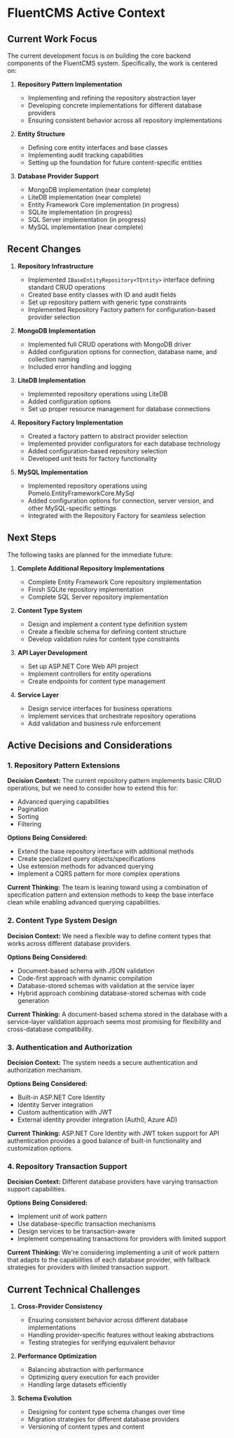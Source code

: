 # FluentCMS Active Context

## Current Work Focus

The current development focus is on building the core backend components of the FluentCMS system. Specifically, the work is centered on:

1. **Repository Pattern Implementation**
   - Implementing and refining the repository abstraction layer
   - Developing concrete implementations for different database providers
   - Ensuring consistent behavior across all repository implementations

2. **Entity Structure**
   - Defining core entity interfaces and base classes
   - Implementing audit tracking capabilities
   - Setting up the foundation for future content-specific entities

3. **Database Provider Support**
   - MongoDB implementation (near complete)
   - LiteDB implementation (near complete)
   - Entity Framework Core implementation (in progress)
   - SQLite implementation (in progress)
   - SQL Server implementation (in progress)
   - MySQL implementation (near complete)

## Recent Changes

1. **Repository Infrastructure**
   - Implemented `IBaseEntityRepository<TEntity>` interface defining standard CRUD operations
   - Created base entity classes with ID and audit fields
   - Set up repository pattern with generic type constraints
   - Implemented Repository Factory pattern for configuration-based provider selection

2. **MongoDB Implementation**
   - Implemented full CRUD operations with MongoDB driver
   - Added configuration options for connection, database name, and collection naming
   - Included error handling and logging

3. **LiteDB Implementation**
   - Implemented repository operations using LiteDB
   - Added configuration options
   - Set up proper resource management for database connections

4. **Repository Factory Implementation**
   - Created a factory pattern to abstract provider selection
   - Implemented provider configurators for each database technology
   - Added configuration-based repository selection
   - Developed unit tests for factory functionality

5. **MySQL Implementation**
   - Implemented repository operations using Pomelo.EntityFrameworkCore.MySql
   - Added configuration options for connection, server version, and other MySQL-specific settings
   - Integrated with the Repository Factory for seamless selection

## Next Steps

The following tasks are planned for the immediate future:

1. **Complete Additional Repository Implementations**
   - Complete Entity Framework Core repository implementation
   - Finish SQLite repository implementation
   - Complete SQL Server repository implementation

2. **Content Type System**
   - Design and implement a content type definition system
   - Create a flexible schema for defining content structure
   - Develop validation rules for content type constraints

3. **API Layer Development**
   - Set up ASP.NET Core Web API project
   - Implement controllers for entity operations
   - Create endpoints for content type management

4. **Service Layer**
   - Design service interfaces for business operations
   - Implement services that orchestrate repository operations
   - Add validation and business rule enforcement

## Active Decisions and Considerations

### 1. Repository Pattern Extensions

**Decision Context:** The current repository pattern implements basic CRUD operations, but we need to consider how to extend this for:
- Advanced querying capabilities
- Pagination
- Sorting
- Filtering

**Options Being Considered:**
- Extend the base repository interface with additional methods
- Create specialized query objects/specifications
- Use extension methods for advanced querying
- Implement a CQRS pattern for more complex operations

**Current Thinking:**
The team is leaning toward using a combination of specification pattern and extension methods to keep the base interface clean while enabling advanced querying capabilities.

### 2. Content Type System Design

**Decision Context:** We need a flexible way to define content types that works across different database providers.

**Options Being Considered:**
- Document-based schema with JSON validation
- Code-first approach with dynamic compilation
- Database-stored schemas with validation at the service layer
- Hybrid approach combining database-stored schemas with code generation

**Current Thinking:**
A document-based schema stored in the database with a service-layer validation approach seems most promising for flexibility and cross-database compatibility.

### 3. Authentication and Authorization

**Decision Context:** The system needs a secure authentication and authorization mechanism.

**Options Being Considered:**
- Built-in ASP.NET Core Identity
- Identity Server integration
- Custom authentication with JWT
- External identity provider integration (Auth0, Azure AD)

**Current Thinking:**
ASP.NET Core Identity with JWT token support for API authentication provides a good balance of built-in functionality and customization options.

### 4. Repository Transaction Support

**Decision Context:** Different database providers have varying transaction support capabilities.

**Options Being Considered:**
- Implement unit of work pattern
- Use database-specific transaction mechanisms
- Design services to be transaction-aware
- Implement compensating transactions for providers with limited support

**Current Thinking:**
We're considering implementing a unit of work pattern that adapts to the capabilities of each database provider, with fallback strategies for providers with limited transaction support.

## Current Technical Challenges

1. **Cross-Provider Consistency**
   - Ensuring consistent behavior across different database implementations
   - Handling provider-specific features without leaking abstractions
   - Testing strategies for verifying equivalent behavior

2. **Performance Optimization**
   - Balancing abstraction with performance
   - Optimizing query execution for each provider
   - Handling large datasets efficiently

3. **Schema Evolution**
   - Designing for content type schema changes over time
   - Migration strategies for different database providers
   - Versioning of content types and content
